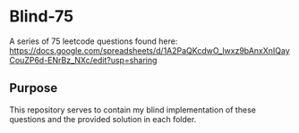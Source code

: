 # Blind-75

A series of 75 leetcode questions found here:  
https://docs.google.com/spreadsheets/d/1A2PaQKcdwO_lwxz9bAnxXnIQayCouZP6d-ENrBz_NXc/edit?usp=sharing

## Purpose

This repository serves to contain my blind implementation of these questions and the provided solution in each folder.